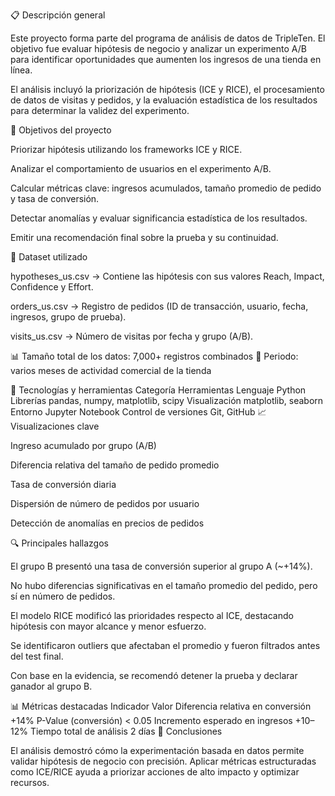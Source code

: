 📋 Descripción general

Este proyecto forma parte del programa de análisis de datos de TripleTen.
El objetivo fue evaluar hipótesis de negocio y analizar un experimento A/B para identificar oportunidades que aumenten los ingresos de una tienda en línea.

El análisis incluyó la priorización de hipótesis (ICE y RICE), el procesamiento de datos de visitas y pedidos, y la evaluación estadística de los resultados para determinar la validez del experimento.

🎯 Objetivos del proyecto

Priorizar hipótesis utilizando los frameworks ICE y RICE.

Analizar el comportamiento de usuarios en el experimento A/B.

Calcular métricas clave: ingresos acumulados, tamaño promedio de pedido y tasa de conversión.

Detectar anomalías y evaluar significancia estadística de los resultados.

Emitir una recomendación final sobre la prueba y su continuidad.

🧮 Dataset utilizado

hypotheses_us.csv → Contiene las hipótesis con sus valores Reach, Impact, Confidence y Effort.

orders_us.csv → Registro de pedidos (ID de transacción, usuario, fecha, ingresos, grupo de prueba).

visits_us.csv → Número de visitas por fecha y grupo (A/B).

📊 Tamaño total de los datos: 7,000+ registros combinados
📅 Periodo: varios meses de actividad comercial de la tienda

🧰 Tecnologías y herramientas
Categoría	Herramientas
Lenguaje	Python
Librerías	pandas, numpy, matplotlib, scipy
Visualización	matplotlib, seaborn
Entorno	Jupyter Notebook
Control de versiones	Git, GitHub
📈 Visualizaciones clave

Ingreso acumulado por grupo (A/B)

Diferencia relativa del tamaño de pedido promedio

Tasa de conversión diaria

Dispersión de número de pedidos por usuario

Detección de anomalías en precios de pedidos

🔍 Principales hallazgos

El grupo B presentó una tasa de conversión superior al grupo A (~+14%).

No hubo diferencias significativas en el tamaño promedio del pedido, pero sí en número de pedidos.

El modelo RICE modificó las prioridades respecto al ICE, destacando hipótesis con mayor alcance y menor esfuerzo.

Se identificaron outliers que afectaban el promedio y fueron filtrados antes del test final.

Con base en la evidencia, se recomendó detener la prueba y declarar ganador al grupo B.

📊 Métricas destacadas
Indicador	Valor
Diferencia relativa en conversión	+14%
P-Value (conversión)	< 0.05
Incremento esperado en ingresos	+10–12%
Tiempo total de análisis	2 días
🧾 Conclusiones

El análisis demostró cómo la experimentación basada en datos permite validar hipótesis de negocio con precisión.
Aplicar métricas estructuradas como ICE/RICE ayuda a priorizar acciones de alto impacto y optimizar recursos.

